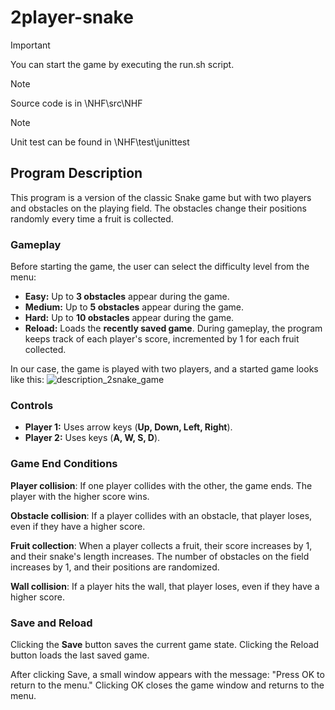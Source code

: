 # 2player-snake

> [!IMPORTANT]
> You can start the game by executing the run.sh script.

> [!NOTE]
> Source code is in \NHF\src\NHF

> [!NOTE]
> Unit test can be found in \NHF\test\junittest

## Program Description
This program is a version of the classic Snake game but with two players and obstacles on the playing field. The obstacles change their positions randomly every time a fruit is collected.

### Gameplay
Before starting the game, the user can select the difficulty level from the menu:

* **Easy:** Up to **3 obstacles** appear during the game.
* **Medium:** Up to **5 obstacles** appear during the game.
* **Hard:** Up to **10 obstacles** appear during the game.
* **Reload:** Loads the  **recently saved game**.
During gameplay, the program keeps track of each player's score, incremented by 1 for each fruit collected.

In our case, the game is played with two players, and a started game looks like this:
![description_2snake_game](https://github.com/obendi03/2player-snake/assets/144063799/fdd96b5f-685f-4889-9527-8f5ce81560c4)


### Controls
* **Player 1:** Uses arrow keys (**Up, Down, Left, Right**).
* **Player 2:** Uses keys (**A, W, S, D**).

### Game End Conditions
**Player collision**: If one player collides with the other, the game ends. The player with the higher score wins.

**Obstacle collision**: If a player collides with an obstacle, that player loses, even if they have a higher score.

**Fruit collection**: When a player collects a fruit, their score increases by 1, and their snake's length increases. The number of obstacles on the field increases by 1, and their positions are randomized.

**Wall collision**: If a player hits the wall, that player loses, even if they have a higher score.

### Save and Reload
Clicking the **Save** button saves the current game state. Clicking the Reload button loads the last saved game.

After clicking Save, a small window appears with the message:
"Press OK to return to the menu."
Clicking OK closes the game window and returns to the menu.
